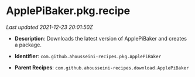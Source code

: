 # ApplePiBaker.pkg.recipe

_Last updated 2021-12-23 20:01:50Z_

- **Description**: Downloads the latest version of ApplePiBaker and creates a package.

- **Identifier**: `com.github.ahousseini-recipes.pkg.ApplePiBaker`

- **Parent Recipes**: `com.github.ahousseini-recipes.download.ApplePiBaker`
